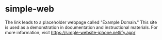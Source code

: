 # simple-web
The link leads to a placeholder webpage called "Example Domain." This site is used as a demonstration in documentation and instructional materials. For more information,
visit https://simple-website-iphone.netlify.app/
